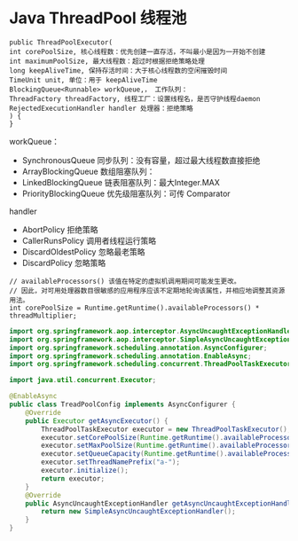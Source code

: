 # Java ThreadPool 线程池

```
public ThreadPoolExecutor(
int corePoolSize, 核心线程数：优先创建一直存活，不叫最小是因为一开始不创建
int maximumPoolSize, 最大线程数：超过时根据拒绝策略处理
long keepAliveTime, 保持存活时间：大于核心线程数的空闲摧毁时间
TimeUnit unit, 单位：用于 keepAliveTime
BlockingQueue<Runnable> workQueue,， 工作队列：
ThreadFactory threadFactory, 线程工厂：设置线程名，是否守护线程daemon
RejectedExecutionHandler handler 处理器：拒绝策略
) {
}
```

workQueue：

- SynchronousQueue 同步队列：没有容量，超过最大线程数直接拒绝
- ArrayBlockingQueue 数组阻塞队列：
- LinkedBlockingQueue 链表阻塞队列：最大Integer.MAX
- PriorityBlockingQueue 优先级阻塞队列：可传 Comparator

handler

- AbortPolicy 拒绝策略
- CallerRunsPolicy 调用者线程运行策略
- DiscardOldestPolicy 忽略最老策略
- DiscardPolicy 忽略策略


```
// availableProcessors() 该值在特定的虚拟机调用期间可能发生更改。
// 因此，对可用处理器数目很敏感的应用程序应该不定期地轮询该属性，并相应地调整其资源用法。
int corePoolSize = Runtime.getRuntime().availableProcessors() * threadMultiplier;
```

```java
import org.springframework.aop.interceptor.AsyncUncaughtExceptionHandler;
import org.springframework.aop.interceptor.SimpleAsyncUncaughtExceptionHandler;
import org.springframework.scheduling.annotation.AsyncConfigurer;
import org.springframework.scheduling.annotation.EnableAsync;
import org.springframework.scheduling.concurrent.ThreadPoolTaskExecutor;

import java.util.concurrent.Executor;

@EnableAsync
public class TreadPoolConfig implements AsyncConfigurer {
    @Override
    public Executor getAsyncExecutor() {
        ThreadPoolTaskExecutor executor = new ThreadPoolTaskExecutor();
        executor.setCorePoolSize(Runtime.getRuntime().availableProcessors());
        executor.setMaxPoolSize(Runtime.getRuntime().availableProcessors()*5);
        executor.setQueueCapacity(Runtime.getRuntime().availableProcessors()*2);
        executor.setThreadNamePrefix("a-");
        executor.initialize();
        return executor;
    }
    @Override
    public AsyncUncaughtExceptionHandler getAsyncUncaughtExceptionHandler() {
        return new SimpleAsyncUncaughtExceptionHandler();
    }
}
```